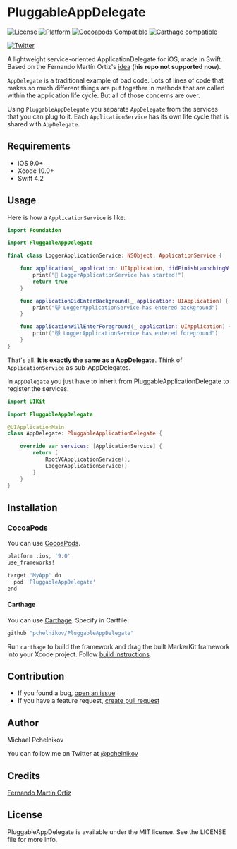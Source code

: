 # PluggableAppDelegate

[![License](https://img.shields.io/badge/license-MIT-green.svg?style=flat)](https://github.com/pchelnikov/PluggableAppDelegate/blob/master/LICENSE)
[![Platform](https://img.shields.io/cocoapods/p/PluggableAppDelegate.svg?style=flat)](https://github.com/pchelnikov/PluggableAppDelegate)
[![Cocoapods Compatible](https://img.shields.io/cocoapods/v/PluggableAppDelegate.svg)](https://cocoapods.org/pods/PluggableAppDelegate)
[![Carthage compatible](https://img.shields.io/badge/Carthage-compatible-4BC51D.svg?style=flat)](https://github.com/Carthage/Carthage)

[![Twitter](https://img.shields.io/badge/Twitter-@pchelnikov-blue.svg?style=flat)](http://twitter.com/pchelnikov)

A lightweight service-oriented ApplicationDelegate for iOS, made in Swift. Based on the Fernando Martín Ortiz's [idea](https://github.com/fmo91/PluggableApplicationDelegate) (**his repo not supported now**).

`AppDelegate` is a traditional example of bad code. Lots of lines of code that makes so much different things are put together in methods that are called within the application life cycle. But all of those concerns are over.

Using `PluggableAppDelegate` you separate `AppDelegate` from the services that you can plug to it. Each `ApplicationService` has its own life cycle that is shared with `AppDelegate`.

## Requirements

- iOS 9.0+
- Xcode 10.0+
- Swift 4.2

## Usage

Here is how a `ApplicationService` is like:

```swift
import Foundation

import PluggableAppDelegate

final class LoggerApplicationService: NSObject, ApplicationService {

    func application(_ application: UIApplication, didFinishLaunchingWithOptions launchOptions: [UIApplicationLaunchOptionsKey : Any]? = nil) -> Bool {
        print("🎉 LoggerApplicationService has started!")
        return true
    }

    func applicationDidEnterBackground(_ application: UIApplication) {
        print("🙀 LoggerApplicationService has entered background")
    }

    func applicationWillEnterForeground(_ application: UIApplication) {
        print("😻 LoggerApplicationService has entered foreground")
    }
}
```

That's all. **It is exactly the same as a AppDelegate**. Think of `ApplicationService` as sub-AppDelegates.

In `AppDelegate` you just have to inherit from PluggableApplicationDelegate to register the services.

```swift
import UIKit

import PluggableAppDelegate

@UIApplicationMain
class AppDelegate: PluggableApplicationDelegate {

    override var services: [ApplicationService] {
        return [
            RootVCApplicationService(),
            LoggerApplicationService()
        ]
    }
}
```

## Installation

### CocoaPods

You can use [CocoaPods](http://cocoapods.org/?q=MarkerKit).

```bash
platform :ios, '9.0'
use_frameworks!

target 'MyApp' do
  pod 'PluggableAppDelegate'
end
```

#### Carthage 
You can use [Carthage](https://github.com/Carthage/Carthage).
Specify in Cartfile:

```bash
github "pchelnikov/PluggableAppDelegate"
```

Run `carthage` to build the framework and drag the built MarkerKit.framework into your Xcode project. Follow [build instructions](https://github.com/Carthage/Carthage#getting-started).

## Contribution

- If you found a bug, [open an issue](https://github.com/pchelnikov/PluggableAppDelegate/issues)
- If you have a feature request, [create pull request](https://github.com/pchelnikov/PluggableAppDelegate/pulls)

## Author

Michael Pchelnikov

You can follow me on Twitter at [@pchelnikov](http://twitter.com/pchelnikov)

## Credits

[Fernando Martín Ortiz](https://github.com/fmo91)

## License

PluggableAppDelegate is available under the MIT license. See the LICENSE file for more info.
